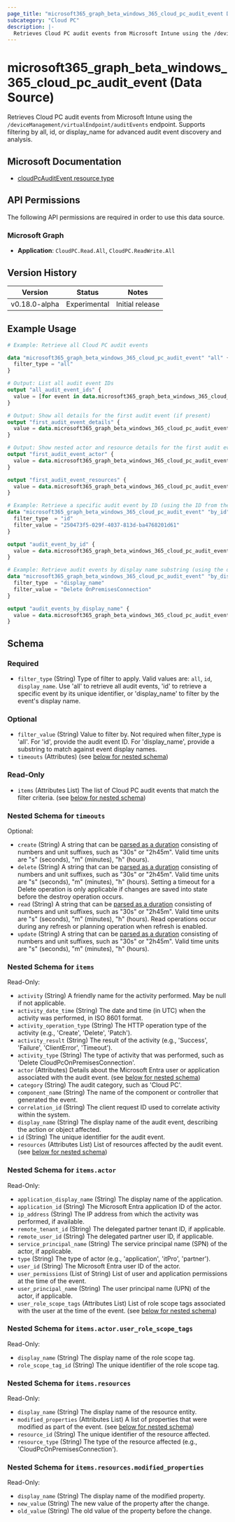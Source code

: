 ```yaml
---
page_title: "microsoft365_graph_beta_windows_365_cloud_pc_audit_event Data Source - terraform-provider-microsoft365"
subcategory: "Cloud PC"
description: |-
  Retrieves Cloud PC audit events from Microsoft Intune using the /deviceManagement/virtualEndpoint/auditEvents endpoint. Supports filtering by all, id, or display_name for advanced audit event discovery and analysis.
---
```


# microsoft365_graph_beta_windows_365_cloud_pc_audit_event (Data Source)

Retrieves Cloud PC audit events from Microsoft Intune using the `/deviceManagement/virtualEndpoint/auditEvents` endpoint. Supports filtering by all, id, or display_name for advanced audit event discovery and analysis.

## Microsoft Documentation

- [cloudPcAuditEvent resource type](https://learn.microsoft.com/en-us/graph/api/resources/cloudpcauditevent?view=graph-rest-beta)

## API Permissions

The following API permissions are required in order to use this data source.

### Microsoft Graph

- **Application**: `CloudPC.Read.All`, `CloudPC.ReadWrite.All`

## Version History

| Version | Status | Notes |
|---------|--------|-------|
| v0.18.0-alpha | Experimental | Initial release |

## Example Usage

```terraform
# Example: Retrieve all Cloud PC audit events

data "microsoft365_graph_beta_windows_365_cloud_pc_audit_event" "all" {
  filter_type = "all"
}

# Output: List all audit event IDs
output "all_audit_event_ids" {
  value = [for event in data.microsoft365_graph_beta_windows_365_cloud_pc_audit_event.all.items : event.id]
}

# Output: Show all details for the first audit event (if present)
output "first_audit_event_details" {
  value = data.microsoft365_graph_beta_windows_365_cloud_pc_audit_event.all.items[0]
}

# Output: Show nested actor and resource details for the first audit event
output "first_audit_event_actor" {
  value = data.microsoft365_graph_beta_windows_365_cloud_pc_audit_event.all.items[0].actor
}

output "first_audit_event_resources" {
  value = data.microsoft365_graph_beta_windows_365_cloud_pc_audit_event.all.items[0].resources
}

# Example: Retrieve a specific audit event by ID (using the ID from the sample JSON)
data "microsoft365_graph_beta_windows_365_cloud_pc_audit_event" "by_id" {
  filter_type  = "id"
  filter_value = "250473f5-029f-4037-813d-ba4768201d61"
}

output "audit_event_by_id" {
  value = data.microsoft365_graph_beta_windows_365_cloud_pc_audit_event.by_id.items[0]
}

# Example: Retrieve audit events by display name substring (using the displayName from the sample JSON)
data "microsoft365_graph_beta_windows_365_cloud_pc_audit_event" "by_display_name" {
  filter_type  = "display_name"
  filter_value = "Delete OnPremisesConnection"
}

output "audit_events_by_display_name" {
  value = data.microsoft365_graph_beta_windows_365_cloud_pc_audit_event.by_display_name.items
}
```

<!-- schema generated by tfplugindocs -->
## Schema

### Required

- `filter_type` (String) Type of filter to apply. Valid values are: `all`, `id`, `display_name`. Use 'all' to retrieve all audit events, 'id' to retrieve a specific event by its unique identifier, or 'display_name' to filter by the event's display name.

### Optional

- `filter_value` (String) Value to filter by. Not required when filter_type is 'all'. For 'id', provide the audit event ID. For 'display_name', provide a substring to match against event display names.
- `timeouts` (Attributes) (see [below for nested schema](#nestedatt--timeouts))

### Read-Only

- `items` (Attributes List) The list of Cloud PC audit events that match the filter criteria. (see [below for nested schema](#nestedatt--items))

<a id="nestedatt--timeouts"></a>
### Nested Schema for `timeouts`

Optional:

- `create` (String) A string that can be [parsed as a duration](https://pkg.go.dev/time#ParseDuration) consisting of numbers and unit suffixes, such as "30s" or "2h45m". Valid time units are "s" (seconds), "m" (minutes), "h" (hours).
- `delete` (String) A string that can be [parsed as a duration](https://pkg.go.dev/time#ParseDuration) consisting of numbers and unit suffixes, such as "30s" or "2h45m". Valid time units are "s" (seconds), "m" (minutes), "h" (hours). Setting a timeout for a Delete operation is only applicable if changes are saved into state before the destroy operation occurs.
- `read` (String) A string that can be [parsed as a duration](https://pkg.go.dev/time#ParseDuration) consisting of numbers and unit suffixes, such as "30s" or "2h45m". Valid time units are "s" (seconds), "m" (minutes), "h" (hours). Read operations occur during any refresh or planning operation when refresh is enabled.
- `update` (String) A string that can be [parsed as a duration](https://pkg.go.dev/time#ParseDuration) consisting of numbers and unit suffixes, such as "30s" or "2h45m". Valid time units are "s" (seconds), "m" (minutes), "h" (hours).


<a id="nestedatt--items"></a>
### Nested Schema for `items`

Read-Only:

- `activity` (String) A friendly name for the activity performed. May be null if not applicable.
- `activity_date_time` (String) The date and time (in UTC) when the activity was performed, in ISO 8601 format.
- `activity_operation_type` (String) The HTTP operation type of the activity (e.g., 'Create', 'Delete', 'Patch').
- `activity_result` (String) The result of the activity (e.g., 'Success', 'Failure', 'ClientError', 'Timeout').
- `activity_type` (String) The type of activity that was performed, such as 'Delete CloudPcOnPremisesConnection'.
- `actor` (Attributes) Details about the Microsoft Entra user or application associated with the audit event. (see [below for nested schema](#nestedatt--items--actor))
- `category` (String) The audit category, such as 'Cloud PC'.
- `component_name` (String) The name of the component or controller that generated the event.
- `correlation_id` (String) The client request ID used to correlate activity within the system.
- `display_name` (String) The display name of the audit event, describing the action or object affected.
- `id` (String) The unique identifier for the audit event.
- `resources` (Attributes List) List of resources affected by the audit event. (see [below for nested schema](#nestedatt--items--resources))

<a id="nestedatt--items--actor"></a>
### Nested Schema for `items.actor`

Read-Only:

- `application_display_name` (String) The display name of the application.
- `application_id` (String) The Microsoft Entra application ID of the actor.
- `ip_address` (String) The IP address from which the activity was performed, if available.
- `remote_tenant_id` (String) The delegated partner tenant ID, if applicable.
- `remote_user_id` (String) The delegated partner user ID, if applicable.
- `service_principal_name` (String) The service principal name (SPN) of the actor, if applicable.
- `type` (String) The type of actor (e.g., 'application', 'itPro', 'partner').
- `user_id` (String) The Microsoft Entra user ID of the actor.
- `user_permissions` (List of String) List of user and application permissions at the time of the event.
- `user_principal_name` (String) The user principal name (UPN) of the actor, if applicable.
- `user_role_scope_tags` (Attributes List) List of role scope tags associated with the user at the time of the event. (see [below for nested schema](#nestedatt--items--actor--user_role_scope_tags))

<a id="nestedatt--items--actor--user_role_scope_tags"></a>
### Nested Schema for `items.actor.user_role_scope_tags`

Read-Only:

- `display_name` (String) The display name of the role scope tag.
- `role_scope_tag_id` (String) The unique identifier of the role scope tag.



<a id="nestedatt--items--resources"></a>
### Nested Schema for `items.resources`

Read-Only:

- `display_name` (String) The display name of the resource entity.
- `modified_properties` (Attributes List) A list of properties that were modified as part of the event. (see [below for nested schema](#nestedatt--items--resources--modified_properties))
- `resource_id` (String) The unique identifier of the resource affected.
- `resource_type` (String) The type of the resource affected (e.g., 'CloudPcOnPremisesConnection').

<a id="nestedatt--items--resources--modified_properties"></a>
### Nested Schema for `items.resources.modified_properties`

Read-Only:

- `display_name` (String) The display name of the modified property.
- `new_value` (String) The new value of the property after the change.
- `old_value` (String) The old value of the property before the change.

